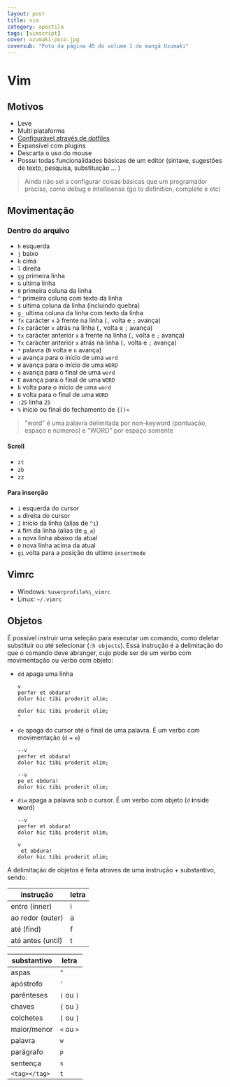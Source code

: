 ```yaml
---
layout: post
title: vim
category: apostila
tags: [vimscript]
cover: uzumaki-poco.jpg
coversub: "Foto da página 45 do volume 1 do mangá Uzumaki"
---
```

# Vim
## Motivos
- Leve
- Multi plataforma
- [Configurável através de dotfiles](#vimrc)
- Expansível com plugins
- Descarta o uso do mouse
- Possui todas funcionalidades básicas de um editor (sintaxe, sugestões de texto, pesquisa, substituição ... )
> Ainda não sei a configurar coisas básicas que um programador precisa, como debug e intellisense (go to definition, complete e etc)

<!-- ## Instalação -->
<!-- ## Modos -->
<!-- ### Normal -->
<!-- ### Insert -->
<!-- #### Auto complete -->
<!-- ### Visual -->
<!-- ### Command -->
<!-- ## Arquivos -->
## Movimentação
### Dentro do arquivo
- ``h`` esquerda
- ``j`` baixo
- ``k`` cima
- ``l`` direita
- ``gg`` primeira linha
- ``G`` ultima linha
- ``0`` primeira coluna da linha
- ``^`` primeira coluna com texto da linha
- ``$`` ultima coluna da linha (incluindo quebra)
- ``g_`` ultima coluna da linha com texto da linha
- ``fx`` carácter ``x`` à frente na linha (``,`` volta e ``;`` avança)
- ``Fx`` carácter ``x`` atrás na linha (``,`` volta e ``;`` avança)
- ``tx`` carácter anterior ``x``  à frente na linha (``,`` volta e ``;`` avança)
- ``Tx`` carácter anterior ``x`` atrás na linha (``,`` volta e ``;`` avança)
- ``*`` palavra (``N`` volta e  ``n`` avança)
- ``w`` avança para o início de uma `word`
- ``W`` avança para o início de uma `WORD`
- ``e`` avança para o final de uma `word`
- ``E`` avança para o final de uma `WORD`
- ``b`` volta para o início de uma `word`
- ``B`` volta para o final de uma `WORD`
- ``:25`` linha ``25``
- ``%`` início ou final do fechamento de `{[(<`
> "word" é uma palavra delimitada por non-keyword (pontuação, espaço e números) e "WORD" por espaço somente

#### Scroll
- ``zt``
- ``zb``
- ``zz``

#### Para inserção
- ``i`` esquerda do cursor
- ``a``  direita do cursor
- ``I`` início da linha (alias de ``^i``)
- ``A`` fim da linha (alias de ``g_a``)
- ``o`` nova linha abaixo da atual
- ``O`` nova linha acima da atual
- ``gi`` volta para a posição do ultimo `insertmode`

<!-- ### Entre arquivos -->
<!-- ## Registradores -->
<!-- ## Pesquisa/Substituição -->
## Vimrc
- Windows: `%userprofile%\_vimrc`
- Linux: `~/.vimrc`

## Objetos

É possível instruir uma seleção para executar um comando, como deletar substituir ou até selecionar (``:h objects``). Essa instrução é a delimitação do que o comando deve abranger, cujo pode ser de um verbo com movimentação ou verbo com objeto:

- ``dd`` apaga uma linha
  ```
  v
  perfer et obdura!
  dolor hic tibi proderit olim;
  ```
  ```
  dolor hic tibi proderit olim;
  ^
  ```

- ``de`` apaga do cursor até o final de uma palavra. É um verbo com movimentação (``d`` + ``e``)
  ```
  --v
  perfer et obdura!
  dolor hic tibi proderit olim;
  ```
  ```
  --v
  pe et obdura!
  dolor hic tibi proderit olim;
  ```
  
- ``diw`` apaga a palavra sob o cursor. É um verbo com objeto (``d`` **i**nside **w**ord)
  ```
  --v
  perfer et obdura!
  dolor hic tibi proderit olim;
  ```
  ```
  v
   et obdura!
  dolor hic tibi proderit olim;
  ```

A delimitação de objetos é feita atraves de uma instrução + substantivo, sendo:

|instrução|letra|
|-|-|
|entre (inner)|i|
|ao redor (outer)|a|
|até (find)|f|
|até antes (until)|t|

|substantivo|letra|
|-|-|
|aspas|`"`|
|apóstrofo|`'`|
|parênteses| `(` ou `)`|
|chaves|`{` ou `}`|
|colchetes|`[` ou `]`|
|maior/menor|`<` ou `>`|
|palavra|`w`|
|parágrafo|`p`|
|sentença|`s`|
|`<tag></tag>`|`t`|


<!-- ### Spellchecker -->
<!-- ### Maps -->
<!-- ## Plugins -->
<!-- ### goyo.vim -->
<!-- ### ctrlp.vim -->
<!-- ### vim-startify -->
<!-- ### xptemplate -->
<!-- ### vim-rest-console -->
<!-- ### vimwiki -->
